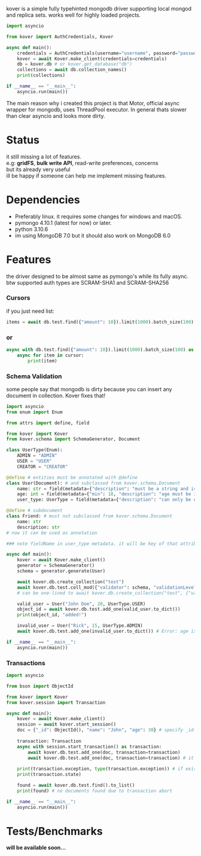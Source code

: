 kover is a simple fully typehinted mongodb driver supporting local mongod and replica sets. works well for highly loaded projects.

```py
import asyncio

from kover import AuthCredentials, Kover

async def main():
    credentials = AuthCredentials(username="username", password="password") # if your db requires auth
    kover = await Kover.make_client(credentials=credentials)
    db = kover.db # or kover.get_database("db")
    collections = await db.collection_names()
    print(collections)

if __name__ == "__main__":
    asyncio.run(main())
```

The main reason why i created this project is that Motor, official async wrapper for mongodb, uses ThreadPool executor. In general thats slower than clear asyncio and looks more dirty.

# Status
it still missing a lot of features. <br>
e.g: **gridFS**, **bulk write API**, read-write preferences, concerns<br>
but its already very useful <br>
ill be happy if someone can help me implement missing features.

# Dependencies
- Preferably linux. it requires some changes for windows and macOS.
- pymongo 4.10.1 (latest for now) or later.
- python 3.10.6
- im using MongoDB 7.0 but it should also work on MongoDB 6.0

# Features
the driver designed to be almost same as pymongo's while its fully async. btw supported auth types are SCRAM-SHA1 and SCRAM-SHA256

### Cursors
if you just need list:

```py
items = await db.test.find({"amount": 10}).limit(1000).batch_size(100).to_list()
```

### or
```py
async with db.test.find({"amount": 10}).limit(1000).batch_size(100) as cursor:
    async for item in cursor:
        print(item)
```

### Schema Validation
some people say that mongodb is dirty because you can insert any document in collection. Kover fixes that!
```py
import asyncio
from enum import Enum

from attrs import define, field

from kover import Kover
from kover.schema import SchemaGenerator, Document

class UserType(Enum): 
    ADMIN = "ADMIN"
    USER = "USER"
    CREATOR = "CREATOR"

@define # entities must be annotated with @define
class User(Document): # and subclassed from kover.schema.Document
    name: str = field(metadata={"description": "must be a string and is required"})
    age: int = field(metadata={"min": 18, "description": "age must be int and more that 18"})
    user_type: UserType = field(metadata={"description": "can only be one of the enum values and is not required", "fieldName": "userType"})

@define # subdocument
class Friend: # must not subclassed from kover.schema.Document
    name: str
    description: str
# now it can be used as annotation

### note fieldName in user_type metadata. it will be key of that attribute when using .to_dict()

async def main():
    kover = await Kover.make_client()
    generator = SchemaGenerator()
    schema = generator.generate(User)

    await kover.db.create_collection("test")
    await kover.db.test.coll_mod({"validator": schema, "validationLevel": "moderate"})
    # can be one-lined to await kover.db.create_collection("test", {"validator": schema, "validationLevel": "moderate"})

    valid_user = User("John Doe", 20, UserType.USER)
    object_id = await kover.db.test.add_one(valid_user.to_dict())
    print(object_id, "added!")

    invalid_user = User("Rick", 15, UserType.ADMIN)
    await kover.db.test.add_one(invalid_user.to_dict()) # Error: age is less than 18

if __name__ == "__main__":
    asyncio.run(main())
```

### Transactions

```py
import asyncio

from bson import ObjectId

from kover import Kover
from kover.session import Transaction

async def main():
    kover = await Kover.make_client()
    session = await kover.start_session()
    doc = {"_id": ObjectId(), "name": "John", "age": 30} # specify _id directly
    
    transaction: Transaction
    async with session.start_transaction() as transaction:
        await kover.db.test.add_one(doc, transaction=transaction)
        await kover.db.test.add_one(doc, transaction=transaction) # it should error with duplicate key
    
    print(transaction.exception, type(transaction.exception)) # if exist
    print(transaction.state)

    found = await kover.db.test.find().to_list()
    print(found) # no documents found due to transaction abort

if __name__ == "__main__":
    asyncio.run(main())
```

# Tests/Benchmarks
**will be available soon...**